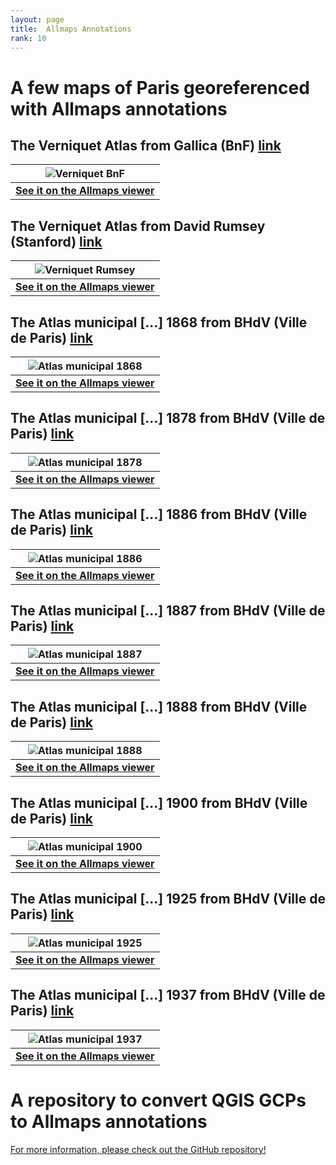 ```yaml
---
layout: page
title:  Allmaps Annotations
rank: 10
---
```


# A few maps of Paris georeferenced with Allmaps annotations

## The Verniquet Atlas from Gallica (BnF) [link](https://gallica.bnf.fr/ark:/12148/btv1b53243704g)

| ![Verniquet BnF](./public/images/Verniquet_BnF.png) |
|:--:|
| <b>[See it on the Allmaps viewer](https://viewer.allmaps.org/?url=https%3A%2F%2Fdataverse.harvard.edu%2Fapi%2Faccess%2Fdatafile%2F7002730)</b>|

## The Verniquet Atlas from David Rumsey (Stanford) [link](https://www.davidrumsey.com/luna/servlet/detail/RUMSEY~8~1~305627~90076038)

| ![Verniquet Rumsey](./public/images/Verniquet_rumsey.png) |
|:--:|
| <b>[See it on the Allmaps viewer](https://viewer.allmaps.org/?url=https%3A%2F%2Fdataverse.harvard.edu%2Fapi%2Faccess%2Fdatafile%2F7002615)</b>|

## The Atlas municipal [...] 1868 from BHdV (Ville de Paris) [link](https://bibliotheques-specialisees.paris.fr/ark:/73873/pf0000261673)

| ![Atlas municipal 1868](./public/images/Atlas_municipal_1868.png) |
|:--:|
| <b>[See it on the Allmaps viewer](https://viewer.allmaps.org/?url=https%3A%2F%2Fraw.githubusercontent.com%2Fsoduco%2Fallmaps_annotations%2Fmain%2Foutput%2Fbhdv_atlas_municipal_1868%2Fannotation_bhdv_atlas_municipal_1868.json)</b>|

## The Atlas municipal [...] 1878 from BHdV (Ville de Paris) [link](https://bibliotheques-specialisees.paris.fr/ark:/73873/pf0000935100)

| ![Atlas municipal 1878](./public/images/Atlas_municipal_1878.png) |
|:--:|
| <b>[See it on the Allmaps viewer](https://viewer.allmaps.org/?url=https%3A%2F%2Fraw.githubusercontent.com%2Fsoduco%2Fallmaps_annotations%2Fmain%2Foutput%2Fbhdv_atlas_municipal_1878%2Fannotation_bhdv_atlas_municipal_1878.json)</b>|

## The Atlas municipal [...] 1886 from BHdV (Ville de Paris) [link](https://bibliotheques-specialisees.paris.fr/ark:/73873/pf0000935114)

| ![Atlas municipal 1886](./public/images/Atlas_municipal_1886.png) |
|:--:|
| <b>[See it on the Allmaps viewer](https://viewer.allmaps.org/?url=https%3A%2F%2Fraw.githubusercontent.com%2Fsoduco%2Fallmaps_annotations%2Fmain%2Foutput%2Fbhdv_atlas_municipal_1886%2Fannotation_bhdv_atlas_municipal_1886.json)</b>|

## The Atlas municipal [...] 1887 from BHdV (Ville de Paris) [link](http://bibliotheques-specialisees.paris.fr/ark:/73873/pf0000935115)

| ![Atlas municipal 1887](./public/images/Atlas_municipal_1887.png) |
|:--:|
| <b>[See it on the Allmaps viewer](https://viewer.allmaps.org/?url=https%3A%2F%2Fraw.githubusercontent.com%2Fsoduco%2Fallmaps_annotations%2Fmain%2Foutput%2Fbhdv_atlas_municipal_1887%2Fannotation_bhdv_atlas_municipal_1887.json)</b>|

## The Atlas municipal [...] 1888 from BHdV (Ville de Paris) [link](https://bibliotheques-specialisees.paris.fr/ark:/73873/pf0000935116)

| ![Atlas municipal 1888](./public/images/Atlas_municipal_1888.png) |
|:--:|
| <b>[See it on the Allmaps viewer](https://viewer.allmaps.org/?url=https%3A%2F%2Fraw.githubusercontent.com%2Fsoduco%2Fallmaps_annotations%2Fmain%2Foutput%2Fbhdv_atlas_municipal_1888%2Fannotation_bhdv_atlas_municipal_1888.json)</b>|

## The Atlas municipal [...] 1900 from BHdV (Ville de Paris) [link](https://bibliotheques-specialisees.paris.fr/ark:/73873/pf0000935510)

| ![Atlas municipal 1900](./public/images/Atlas_municipal_1900.png) |
|:--:|
| <b>[See it on the Allmaps viewer](https://viewer.allmaps.org/?url=https%3A%2F%2Fraw.githubusercontent.com%2Fsoduco%2Fallmaps_annotations%2Fmain%2Foutput%2Fbhdv_atlas_municipal_1900%2Fannotation_bhdv_atlas_municipal_1900.json)</b>|

## The Atlas municipal [...] 1925 from BHdV (Ville de Paris) [link](https://bibliotheques-specialisees.paris.fr/ark:/73873/pf0000935524)

| ![Atlas municipal 1925](./public/images/Atlas_municipal_1925.png) |
|:--:|
| <b>[See it on the Allmaps viewer](https://viewer.allmaps.org/?url=https%3A%2F%2Fraw.githubusercontent.com%2Fsoduco%2Fallmaps_annotations%2Fmain%2Foutput%2Fbhdv_atlas_municipal_1925%2Fannotation_bhdv_atlas_municipal_1925.json)</b>|

## The Atlas municipal [...] 1937 from BHdV (Ville de Paris) [link](https://bibliotheques-specialisees.paris.fr/ark:/73873/pf0000935528)

| ![Atlas municipal 1937](./public/images/Atlas_municipal_1937.png) |
|:--:|
| <b>[See it on the Allmaps viewer](https://viewer.allmaps.org/?url=https%3A%2F%2Fraw.githubusercontent.com%2Fsoduco%2Fallmaps_annotations%2Fmain%2Foutput%2Fbhdv_atlas_municipal_1937%2Fannotation_bhdv_atlas_municipal_1937.json)</b>|

# A repository to convert QGIS GCPs to Allmaps annotations
[For more information, please check out the GitHub repository!](https://github.com/soduco/allmaps_annotations)
